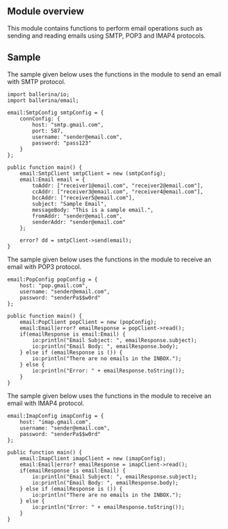 ## Module overview

This module contains functions to perform email operations such as sending and reading emails using SMTP, POP3 and IMAP4 protocols.

## Sample

The sample given below uses the functions in the module to send an email with SMTP protocol.

```ballerina
import ballerina/io;
import ballerina/email;

email:SmtpConfig smtpConfig = {
    connConfig: {
        host: "smtp.gmail.com",
        port: 587,
        username: "sender@email.com",
        password: "pass123"
    }
};

public function main() {
    email:SmtpClient smtpClient = new (smtpConfig);
    email:Email email = {
        toAddr: ["receiver1@email.com", "receiver2@email.com"],
        ccAddr: ["receiver3@email.com", "receiver4@email.com"],
        bccAddr: ["receiver5@email.com"],
        subject: "Sample Email",
        messageBody: "This is a sample email.",
        fromAddr: "sender@email.com",
        senderAddr: "sender@email.com"
    };

    error? dd = smtpClient->send(email);
}
```

The sample given below uses the functions in the module to receive an email with POP3 protocol.

```ballerina
email:PopConfig popConfig = {
    host: "pop.gmail.com",
    username: "sender@email.com",
    password: "senderPa$$w0rd"
};

public function main() {
    email:PopClient popClient = new (popConfig);
    email:Email|error? emailResponse = popClient->read();
    if(emailResponse is email:Email) {
        io:println("Email Subject: ", emailResponse.subject);
        io:println("Email Body: ", emailResponse.body);
    } else if (emailResponse is ()) {
        io:println("There are no emails in the INBOX.");
    } else {
        io:println("Error: " + emailResponse.toString());
    }
}
```

The sample given below uses the functions in the module to receive an email with IMAP4 protocol.

```ballerina
email:ImapConfig imapConfig = {
    host: "imap.gmail.com",
    username: "sender@email.com",
    password: "senderPa$$w0rd"
};

public function main() {
    email:ImapClient imapClient = new (imapConfig);
    email:Email|error? emailResponse = imapClient->read();
    if(emailResponse is email:Email) {
        io:println("Email Subject: ", emailResponse.subject);
        io:println("Email Body: ", emailResponse.body);
    } else if (emailResponse is ()) {
        io:println("There are no emails in the INBOX.");
    } else {
        io:println("Error: " + emailResponse.toString());
    }
}
```

